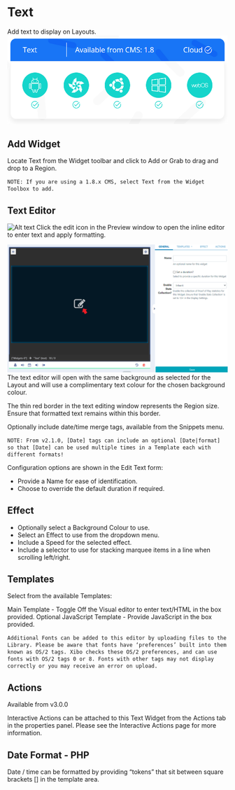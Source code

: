 # Text

Add text to display on Layouts.
![Alt text](text1.png)

## Add Widget

Locate Text from the Widget toolbar and click to Add or Grab to drag and drop to a Region.

```
NOTE: If you are using a 1.8.x CMS, select Text from the Widget Toolbox to add.
```

## Text Editor

![Alt text](text2.png)
Click the edit icon in the Preview window to open the inline editor to enter text and apply formatting.

![Alt text](text3.png)
The text editor will open with the same background as selected for the Layout and will use a complimentary text colour for the chosen background colour.

The thin red border in the text editing window represents the Region size. Ensure that formatted text remains within this border.

Optionally include date/time merge tags, available from the Snippets menu.

```
NOTE: From v2.1.0, [Date] tags can include an optional [Date|format] so that [Date] can be used multiple times in a Template each with different formats!
```

Configuration options are shown in the Edit Text form:

- Provide a Name for ease of identification.
- Choose to override the default duration if required.

## Effect

- Optionally select a Background Colour to use.
- Select an Effect to use from the dropdown menu.
- Include a Speed for the selected effect.
- Include a selector to use for stacking marquee items in a line when scrolling left/right.

## Templates

Select from the available Templates:

Main Template - Toggle Off the Visual editor to enter text/HTML in the box provided.
Optional JavaScript Template - Provide JavaScript in the box provided.

```
Additional Fonts can be added to this editor by uploading files to the Library. Please be aware that fonts have ‘preferences’ built into them known as OS/2 tags. Xibo checks these OS/2 preferences, and can use fonts with OS/2 tags 0 or 8. Fonts with other tags may not display correctly or you may receive an error on upload.
```

## Actions

Available from v3.0.0

Interactive Actions can be attached to this Text Widget from the Actions tab in the properties panel. Please see the Interactive Actions page for more information.

## Date Format - PHP

Date / time can be formatted by providing “tokens” that sit between square brackets [] in the template area.
